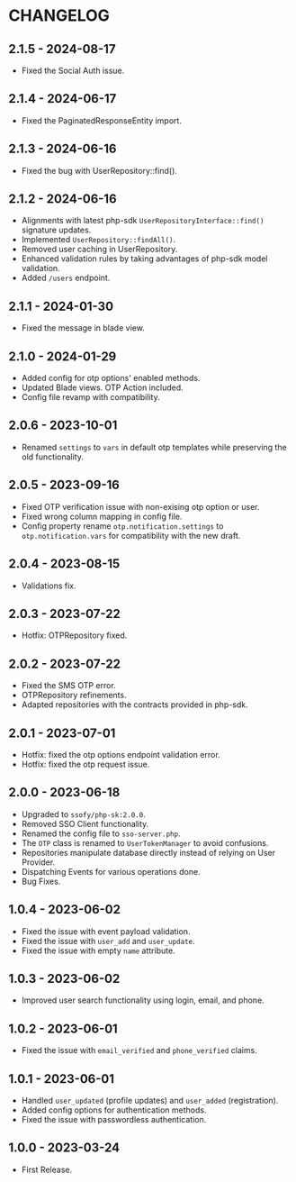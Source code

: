 # CHANGELOG

## 2.1.5 - 2024-08-17

* Fixed the Social Auth issue.

## 2.1.4 - 2024-06-17

* Fixed the PaginatedResponseEntity import.

## 2.1.3 - 2024-06-16

* Fixed the bug with UserRepository::find().

## 2.1.2 - 2024-06-16

* Alignments with latest php-sdk `UserRepositoryInterface::find()` signature updates.
* Implemented `UserRepository::findAll()`.
* Removed user caching in UserRepository.
* Enhanced validation rules by taking advantages of php-sdk model validation.
* Added `/users` endpoint.

## 2.1.1 - 2024-01-30

* Fixed the message in blade view.

## 2.1.0 - 2024-01-29

* Added config for otp options' enabled methods.
* Updated Blade views. OTP Action included.
* Config file revamp with compatibility.

## 2.0.6 - 2023-10-01

* Renamed `settings` to `vars` in default otp templates while preserving the old functionality.

## 2.0.5 - 2023-09-16

* Fixed OTP verification issue with non-exising otp option or user.
* Fixed wrong column mapping in config file.
* Config property rename `otp.notification.settings` to `otp.notification.vars` for compatibility with the new draft.

## 2.0.4 - 2023-08-15

* Validations fix.

## 2.0.3 - 2023-07-22

* Hotfix: OTPRepository fixed.

## 2.0.2 - 2023-07-22

* Fixed the SMS OTP error.
* OTPRepository refinements.
* Adapted repositories with the contracts provided in php-sdk.

## 2.0.1 - 2023-07-01

* Hotfix: fixed the otp options endpoint validation error.
* Hotfix: fixed the otp request issue.

## 2.0.0 - 2023-06-18

* Upgraded to `ssofy/php-sk:2.0.0`.
* Removed SSO Client functionality.
* Renamed the config file to `sso-server.php`.
* The `OTP` class is renamed to `UserTokenManager` to avoid confusions.
* Repositories manipulate database directly instead of relying on User Provider.
* Dispatching Events for various operations done.
* Bug Fixes.

## 1.0.4 - 2023-06-02

* Fixed the issue with event payload validation.
* Fixed the issue with `user_add` and `user_update`.
* Fixed the issue with empty `name` attribute.

## 1.0.3 - 2023-06-02

* Improved user search functionality using login, email, and phone.

## 1.0.2 - 2023-06-01

* Fixed the issue with `email_verified` and `phone_verified` claims.

## 1.0.1 - 2023-06-01

* Handled `user_updated` (profile updates) and `user_added` (registration).
* Added config options for authentication methods.
* Fixed the issue with passwordless authentication.

## 1.0.0 - 2023-03-24

* First Release.
